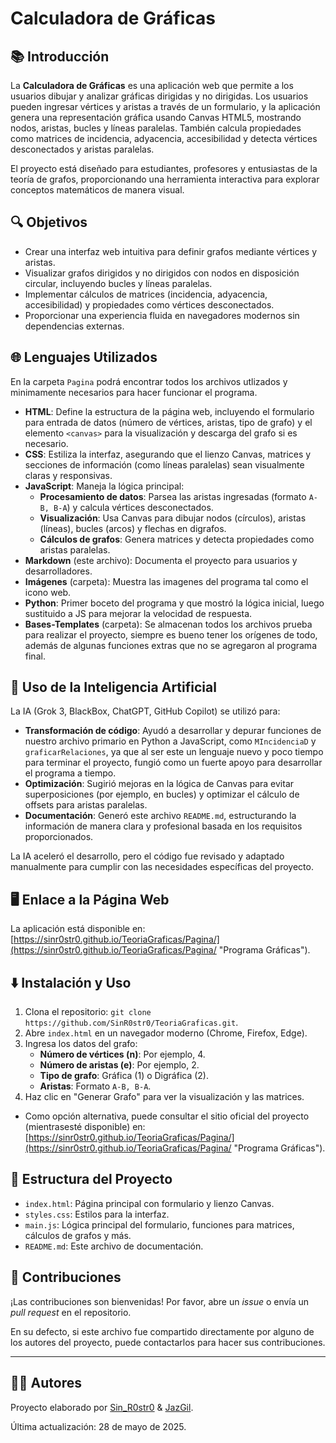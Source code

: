 # Calculadora de Gráficas

## 📚 Introducción

La **Calculadora de Gráficas** es una aplicación web que permite a los usuarios dibujar y analizar gráficas dirigidas y no dirigidas. Los usuarios pueden ingresar vértices y aristas a través de un formulario, y la aplicación genera una representación gráfica usando Canvas HTML5, mostrando nodos, aristas, bucles y líneas paralelas. También calcula propiedades como matrices de incidencia, adyacencia, accesibilidad y detecta vértices desconectados y aristas paralelas.

El proyecto está diseñado para estudiantes, profesores y entusiastas de la teoría de grafos, proporcionando una herramienta interactiva para explorar conceptos matemáticos de manera visual.

## 🔍 Objetivos

- Crear una interfaz web intuitiva para definir grafos mediante vértices y aristas.
- Visualizar grafos dirigidos y no dirigidos con nodos en disposición circular, incluyendo bucles y líneas paralelas.
- Implementar cálculos de matrices (incidencia, adyacencia, accesibilidad) y propiedades como vértices desconectados.
- Proporcionar una experiencia fluida en navegadores modernos sin dependencias externas.

## 🌐 Lenguajes Utilizados

En la carpeta `Pagina` podrá encontrar todos los archivos utlizados y minimamente necesarios para hacer funcionar el programa.
- **HTML**: Define la estructura de la página web, incluyendo el formulario para entrada de datos (número de vértices, aristas, tipo de grafo) y el elemento `<canvas>` para la visualización y descarga del grafo si es necesario.
- **CSS**: Estiliza la interfaz, asegurando que el lienzo Canvas, matrices y secciones de información (como líneas paralelas) sean visualmente claras y responsivas.
- **JavaScript**: Maneja la lógica principal:
  - **Procesamiento de datos**: Parsea las aristas ingresadas (formato `A-B, B-A`) y calcula vértices desconectados.
  - **Visualización**: Usa Canvas para dibujar nodos (círculos), aristas (líneas), bucles (arcos) y flechas en digrafos.
  - **Cálculos de grafos**: Genera matrices y detecta propiedades como aristas paralelas.
- **Markdown** (este archivo): Documenta el proyecto para usuarios y desarrolladores.
- **Imágenes** (carpeta): Muestra las imagenes del programa tal como el icono web.
- **Python**: Primer boceto del programa y que mostró la lógica inicial, luego sustituido a JS para mejorar la velocidad de respuesta.
- **Bases-Templates** (carpeta): Se almacenan todos los archivos prueba para realizar el proyecto, siempre es bueno tener los orígenes de todo, además de algunas funciones extras que no se agregaron al programa final.


## 🤖 Uso de la Inteligencia Artificial

La IA (Grok 3, BlackBox, ChatGPT, GitHub Copilot) se utilizó para:

- **Transformación de código**: Ayudó a desarrollar y depurar funciones de nuestro archivo primario en Python a JavaScript, como `MIncidenciaD` y `graficarRelaciones`, ya que al ser este un lenguaje nuevo y poco tiempo para terminar el proyecto, fungió como un fuerte apoyo para desarrollar el programa a tiempo.
- **Optimización**: Sugirió mejoras en la lógica de Canvas para evitar superposiciones (por ejemplo, en bucles) y optimizar el cálculo de offsets para aristas paralelas.
- **Documentación**: Generó este archivo `README.md`, estructurando la información de manera clara y profesional basada en los requisitos proporcionados.

La IA aceleró el desarrollo, pero el código fue revisado y adaptado manualmente para cumplir con las necesidades específicas del proyecto.

## 🖥️ Enlace a la Página Web

La aplicación está disponible en: [https://sinr0str0.github.io/TeoriaGraficas/Pagina/](https://sinr0str0.github.io/TeoriaGraficas/Pagina/ "Programa Gráficas").

## ⬇️ Instalación y Uso

1. Clona el repositorio: `git clone https://github.com/SinR0str0/TeoriaGraficas.git`.
2. Abre `index.html` en un navegador moderno (Chrome, Firefox, Edge).
3. Ingresa los datos del grafo:
   - **Número de vértices (n)**: Por ejemplo, 4.
   - **Número de aristas (e)**: Por ejemplo, 2.
   - **Tipo de grafo**: Gráfica (1) o Digráfica (2).
   - **Aristas**: Formato `A-B, B-A`.
4. Haz clic en "Generar Grafo" para ver la visualización y las matrices.

* Como opción alternativa, puede consultar el sitio oficial del proyecto (mientrasesté disponible) en: [https://sinr0str0.github.io/TeoriaGraficas/Pagina/](https://sinr0str0.github.io/TeoriaGraficas/Pagina/ "Programa Gráficas").


## 🧬 Estructura del Proyecto

- `index.html`: Página principal con formulario y lienzo Canvas.
- `styles.css`: Estilos para la interfaz.
- `main.js`: Lógica principal del formulario, funciones para matrices, cálculos de grafos y más.
- `README.md`: Este archivo de documentación.

## 💬 Contribuciones

¡Las contribuciones son bienvenidas! Por favor, abre un *issue* o envía un *pull request* en el repositorio.

En su defecto, si este archivo fue compartido directamente por alguno de los autores del proyecto, puede contactarlos para hacer sus contribuciones.


- - -
## 🧑‍🧒 Autores
Proyecto elaborado por [Sin_R0str0](https://github.com/SinR0str0) & [JazGil](https://github.com/JazGil).

Última actualización: 28 de mayo de 2025.
